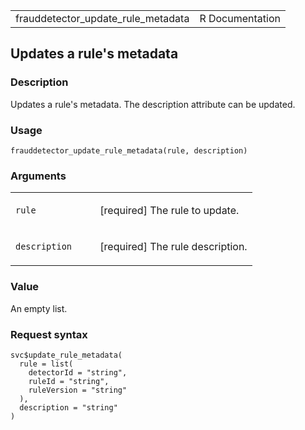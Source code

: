<table style="width: 100%;">
<tbody>
<tr class="odd">
<td>frauddetector_update_rule_metadata</td>
<td style="text-align: right;">R Documentation</td>
</tr>
</tbody>
</table>

## Updates a rule's metadata

### Description

Updates a rule's metadata. The description attribute can be updated.

### Usage

    frauddetector_update_rule_metadata(rule, description)

### Arguments

<table>
<colgroup>
<col style="width: 35%" />
<col style="width: 65%" />
</colgroup>
<tbody>
<tr class="odd">
<td><code
id="frauddetector_update_rule_metadata_:_rule">rule</code></td>
<td><p>[required] The rule to update.</p></td>
</tr>
<tr class="even">
<td><code
id="frauddetector_update_rule_metadata_:_description">description</code></td>
<td><p>[required] The rule description.</p></td>
</tr>
</tbody>
</table>

### Value

An empty list.

### Request syntax

    svc$update_rule_metadata(
      rule = list(
        detectorId = "string",
        ruleId = "string",
        ruleVersion = "string"
      ),
      description = "string"
    )
